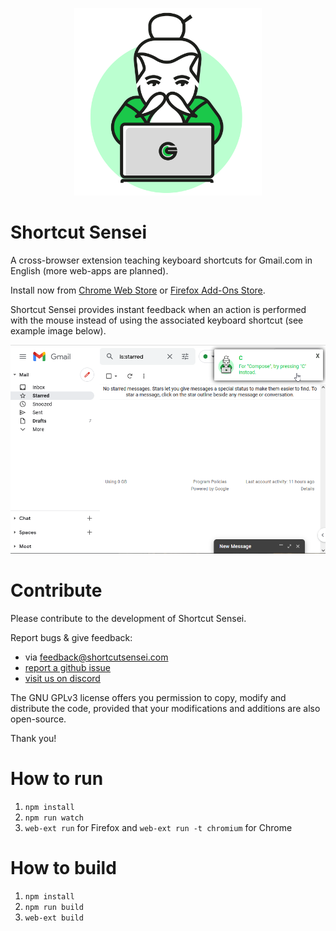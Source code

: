 <p align="center">
	<img src="media/shortcutsensei.png" width="300"/>
</p>

# Shortcut Sensei
A cross-browser extension teaching keyboard shortcuts for Gmail.com in English (more web-apps are planned).

Install now from [Chrome Web Store](https://chrome.google.com/webstore/detail/shortcut-sensei/ahhliekflgdfbgofmgamanngngnbaibh/related) or [Firefox Add-Ons Store](https://addons.mozilla.org/en-US/firefox/addon/shortcutsensei/).


Shortcut Sensei provides instant feedback when an action is performed with the mouse instead of using the associated keyboard shortcut (see example image below).

![Example](media/gmail_sample_notifcation.png)

# Contribute

Please contribute to the development of Shortcut Sensei.

Report bugs & give feedback:
- via [feedback@shortcutsensei.com](mailto:feedback@shortcutsensei.com)
- [report a github issue](https://github.com/janmechtel/shortcutsensei/issues/new)
- [visit us on discord](https://discord.gg/K28Bnpts53)

The GNU GPLv3 license offers you permission to copy, modify and distribute the code, provided that your modifications and additions are also open-source.

Thank you!

# How to run
1. `npm install`
2. `npm run watch`
3. `web-ext run` for Firefox and `web-ext run -t chromium` for Chrome

# How to build
1. `npm install`
2. `npm run build`
3. `web-ext build`
